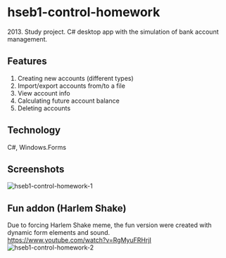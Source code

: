 # hseb1-control-homework
2013\. Study project. C# desktop app with the simulation of bank account management.
## Features
1. Creating new accounts (different types)
2. Import/export accounts from/to a file
3. View account info
4. Calculating future account balance
5. Deleting accounts
## Technology
C#, Windows.Forms
## Screenshots
![hseb1-control-homework-1](https://user-images.githubusercontent.com/6568251/167873193-2df57b29-3e8f-47f6-aefc-6b9d657b6928.png)
## Fun addon (Harlem Shake)
Due to forcing Harlem Shake meme, the fun version were created with dynamic form elements and sound.  
https://www.youtube.com/watch?v=RgMyuFRHrjI
![hseb1-control-homework-2](https://user-images.githubusercontent.com/6568251/167872323-00cfb4a5-b0ab-4c7c-ac4d-8a6b9634cb8b.png)
